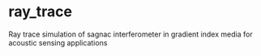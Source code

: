 # ray_trace
Ray trace simulation of sagnac interferometer in gradient index media for acoustic sensing applications
